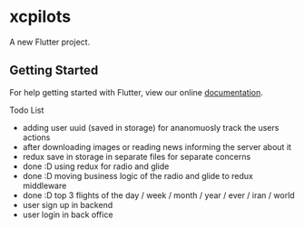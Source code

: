 # xcpilots

A new Flutter project.

## Getting Started

For help getting started with Flutter, view our online
[documentation](https://flutter.io/).


Todo List

- adding user uuid (saved in storage) for ananomuosly track the users actions
- after downloading images or reading news informing the server about it
- redux save in storage in separate files for separate concerns
- done :D using redux for radio and glide
- done :D moving business logic of the radio and glide to redux middleware
- done :D top 3 flights of the day / week / month / year / ever / iran / world
- user sign up in backend
- user login in back office

